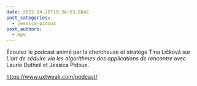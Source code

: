```yaml
---
date: 2022-04-28T19:34:53.884Z
post_categories:
  - jessica-pidoux
post_authors:
  - mpv
---
```

Écoutez le podcast animé par la chercheuse et stratège Tina Ličková sur *L'art de séduire via les algorithmes des applications de rencontre* avec Laurie Dutheil et Jessica Pidoux.

<https://www.uxtweak.com/podcast/>